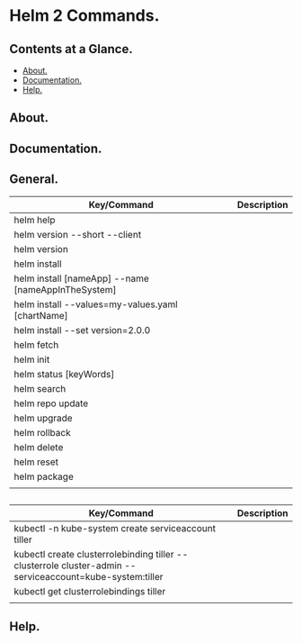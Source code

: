 # Helm 2 Commands.





## Contents at a Glance.
* [About.](#about)
* [Documentation.](#documentation)
* [Help.](#help)





## About.





## Documentation.





## General. 

| Key/Command                                                        | Description                                                                                                        |
| ------------------------------------------------------------------ | ------------------------------------------------------------------------------------------------------------------ |
| helm help                                                          |                                                                                                                    |
| helm version --short --client                                      |                                                                                                                    |
| helm version                                                       |                                                                                                                    |
| helm install                                                       |                                                                                                                    |
| helm install [nameApp] --name [nameAppInTheSystem]                 |                                                                                                                    |
| helm install --values=my-values.yaml [chartName]                   |                                                                                                                    |
| helm install --set version=2.0.0                                   |                                                                                                                    |
| helm fetch                                                         |                                                                                                                    |
| helm init                                                          |                                                                                                                    |
| helm status [keyWords]                                             |                                                                                                                    |
| helm search                                                        |                                                                                                                    |
| helm repo update                                                   |                                                                                                                    |
| helm upgrade                                                       |                                                                                                                    |
| helm rollback                                                      |                                                                                                                    |
| helm delete                                                        |                                                                                                                    |
| helm reset                                                         |                                                                                                                    |
| helm package                                                       |                                                                                                                    |
|                                                                    |                                                                                                                    |





## 
| Key/Command                                                                                                  | Description                                                                                                        |
| ------------------------------------------------------------------------------------------------------------ | ------------------------------------------------------------------------------------------------------------------ |
| kubectl -n kube-system create serviceaccount tiller                                                          |                                                                                                                    |
| kubectl create clusterrolebinding tiller --clusterrole cluster-admin --serviceaccount=kube-system:tiller     |                                                                                                                    |
| kubectl get clusterrolebindings tiller                                                                       |                                                                                                                    |
|                                                                                                              |                                                                                                                    |





## Help.
